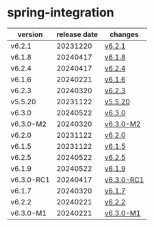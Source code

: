 # spring-integration

|  version   | release date |                changes                 |
|------------|--------------|----------------------------------------|
| v6.2.1     | 20231220     | [v6.2.1](./v6.2.1-20231220.md)         |
| v6.1.8     | 20240417     | [v6.1.8](./v6.1.8-20240417.md)         |
| v6.2.4     | 20240417     | [v6.2.4](./v6.2.4-20240417.md)         |
| v6.1.6     | 20240221     | [v6.1.6](./v6.1.6-20240221.md)         |
| v6.2.3     | 20240320     | [v6.2.3](./v6.2.3-20240320.md)         |
| v5.5.20    | 20231122     | [v5.5.20](./v5.5.20-20231122.md)       |
| v6.3.0     | 20240522     | [v6.3.0](./v6.3.0-20240522.md)         |
| v6.3.0-M2  | 20240320     | [v6.3.0-M2](./v6.3.0-M2-20240320.md)   |
| v6.2.0     | 20231122     | [v6.2.0](./v6.2.0-20231122.md)         |
| v6.1.5     | 20231122     | [v6.1.5](./v6.1.5-20231122.md)         |
| v6.2.5     | 20240522     | [v6.2.5](./v6.2.5-20240522.md)         |
| v6.1.9     | 20240522     | [v6.1.9](./v6.1.9-20240522.md)         |
| v6.3.0-RC1 | 20240417     | [v6.3.0-RC1](./v6.3.0-RC1-20240417.md) |
| v6.1.7     | 20240320     | [v6.1.7](./v6.1.7-20240320.md)         |
| v6.2.2     | 20240221     | [v6.2.2](./v6.2.2-20240221.md)         |
| v6.3.0-M1  | 20240221     | [v6.3.0-M1](./v6.3.0-M1-20240221.md)   |

